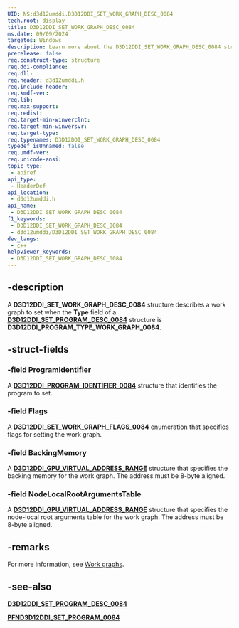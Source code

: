 ```yaml
---
UID: NS:d3d12umddi.D3D12DDI_SET_WORK_GRAPH_DESC_0084
tech.root: display
title: D3D12DDI_SET_WORK_GRAPH_DESC_0084
ms.date: 09/09/2024
targetos: Windows
description: Learn more about the D3D12DDI_SET_WORK_GRAPH_DESC_0084 structure.
prerelease: false
req.construct-type: structure
req.ddi-compliance: 
req.dll: 
req.header: d3d12umddi.h
req.include-header: 
req.kmdf-ver: 
req.lib: 
req.max-support: 
req.redist: 
req.target-min-winverclnt:
req.target-min-winversvr: 
req.target-type: 
req.typenames: D3D12DDI_SET_WORK_GRAPH_DESC_0084
typedef_isUnnamed: false
req.umdf-ver: 
req.unicode-ansi: 
topic_type:
 - apiref
api_type:
 - HeaderDef
api_location:
 - d3d12umddi.h
api_name:
 - D3D12DDI_SET_WORK_GRAPH_DESC_0084
f1_keywords:
 - D3D12DDI_SET_WORK_GRAPH_DESC_0084
 - d3d12umddi/D3D12DDI_SET_WORK_GRAPH_DESC_0084
dev_langs:
 - c++
helpviewer_keywords:
 - D3D12DDI_SET_WORK_GRAPH_DESC_0084
---
```


## -description

A **D3D12DDI_SET_WORK_GRAPH_DESC_0084** structure describes a work graph to set when the **Type** field of a [**D3D12DDI_SET_PROGRAM_DESC_0084**](ns-d3d12umddi-d3d12ddi_set_program_desc_0084.md) structure is **D3D12DDI_PROGRAM_TYPE_WORK_GRAPH_0084**.

## -struct-fields

### -field ProgramIdentifier

A [**D3D12DDI_PROGRAM_IDENTIFIER_0084**](ns-d3d12umddi-d3d12ddi_program_identifier_0108.md) structure that identifies the program to set.

### -field Flags

A [**D3D12DDI_SET_WORK_GRAPH_FLAGS_0084**](ne-d3d12umddi-d3d12ddi_set_work_graph_flags_0084.md) enumeration that specifies flags for setting the work graph.

### -field BackingMemory

A [**D3D12DDI_GPU_VIRTUAL_ADDRESS_RANGE**](ns-d3d12umddi-d3d12ddi_gpu_virtual_address_range.md) structure that specifies the backing memory for the work graph. The address must be 8-byte aligned.

### -field NodeLocalRootArgumentsTable

A [**D3D12DDI_GPU_VIRTUAL_ADDRESS_RANGE**](ns-d3d12umddi-d3d12ddi_gpu_virtual_address_range.md) structure that specifies the node-local root arguments table for the work graph. The address must be 8-byte aligned.

## -remarks

For more information, see [Work graphs](/windows-hardware/drivers/display/work-graphs).

## -see-also

[**D3D12DDI_SET_PROGRAM_DESC_0084**](ns-d3d12umddi-d3d12ddi_set_program_desc_0084.md)

[**PFND3D12DDI_SET_PROGRAM_0084**](nc-d3d12umddi-pfnd3d12ddi_set_program_0084.md)
